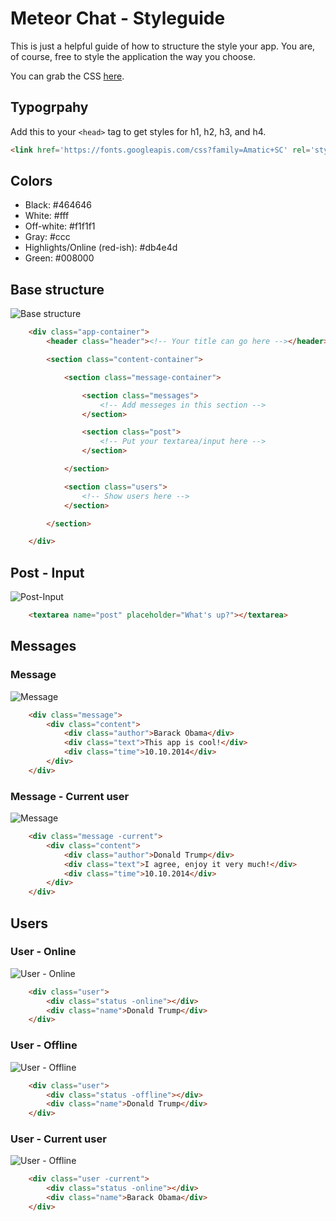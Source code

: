 # Meteor Chat - Styleguide

This is just a helpful guide of how to structure the style your app.
You are, of course, free to style the application the way you choose.

You can grab the CSS [here](/EirikV/meteor-workshop/raw/chat-solution/chat-app/client/css/char-app.css).

## Typogrpahy

Add this to your ```<head>``` tag to get styles for h1, h2, h3, and h4.

```html
<link href='https://fonts.googleapis.com/css?family=Amatic+SC' rel='stylesheet' type='text/css'>
```

## Colors

* Black: #464646
* White: #fff
* Off-white: #f1f1f1
* Gray: #ccc
* Highlights/Online (red-ish): #db4e4d
* Green: #008000

## Base structure

![Base structure](/EirikV/meteor-workshop/raw/chat-solution/chat-app/client/css/example-images/base-structure.png)

```html
    <div class="app-container">
        <header class="header"><!-- Your title can go here --></header>

        <section class="content-container">

            <section class="message-container">

                <section class="messages">
                    <!-- Add messeges in this section -->
                </section>

                <section class="post">
                    <!-- Put your textarea/input here -->
                </section>

            </section>

            <section class="users">
                <!-- Show users here -->
            </section>

        </section>

    </div>
```

## Post - Input

![Post-Input](/EirikV/meteor-workshop/raw/chat-solution/chat-app/client/css/example-images/textbox.png)

```html
    <textarea name="post" placeholder="What's up?"></textarea>
```

## Messages

### Message

![Message](/EirikV/meteor-workshop/raw/chat-solution/chat-app/client/css/example-images/message.png)

```html
    <div class="message">
        <div class="content">
            <div class="author">Barack Obama</div>
            <div class="text">This app is cool!</div>
            <div class="time">10.10.2014</div>
        </div>
    </div>
```

### Message - Current user

![Message](/EirikV/meteor-workshop/raw/chat-solution/chat-app/client/css/example-images/message-current-user.png)

```html
    <div class="message -current">
        <div class="content">
            <div class="author">Donald Trump</div>
            <div class="text">I agree, enjoy it very much!</div>
            <div class="time">10.10.2014</div>
        </div>
    </div>
```

## Users

### User - Online

![User - Online](/EirikV/meteor-workshop/raw/chat-solution/chat-app/client/css/example-images/user-online.png)

```html
    <div class="user">
        <div class="status -online"></div>
        <div class="name">Donald Trump</div>
    </div>
```

### User - Offline

![User - Offline](/EirikV/meteor-workshop/raw/chat-solution/chat-app/client/css/example-images/user-offline.png)

```html
    <div class="user">
        <div class="status -offline"></div>
        <div class="name">Donald Trump</div>
    </div>
```

### User - Current user

![User - Offline](/EirikV/meteor-workshop/raw/chat-solution/chat-app/client/css/example-images/user-current.png)

```html
    <div class="user -current">
        <div class="status -online"></div>
        <div class="name">Barack Obama</div>
    </div>
```